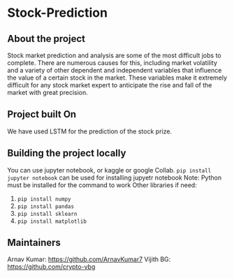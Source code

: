 # Stock-Prediction

## About the project
Stock market prediction and analysis are some of the most difficult jobs to complete. There are numerous causes for this, including market volatility and a variety of other dependent and independent variables that influence the value of a certain stock in the market. These variables make it extremely difficult for any stock market expert to anticipate the rise and fall of the market with great precision.

## Project built On
We have used LSTM for the prediction of the stock prize.

## Building the project locally
You can use jupyter notebook, or kaggle or google Collab.
`pip install jupyter notebook` can be used for installing jupyetr notebook
Note: Python must be installed for the command to work
Other libraries if need:
1. `pip install numpy`
2. `pip install pandas`
3. `pip install sklearn`
4. `pip install matplotlib`

## Maintainers
Arnav Kumar: https://github.com/ArnavKumar7 
Vijith BG: https://github.com/crypto-vbg
